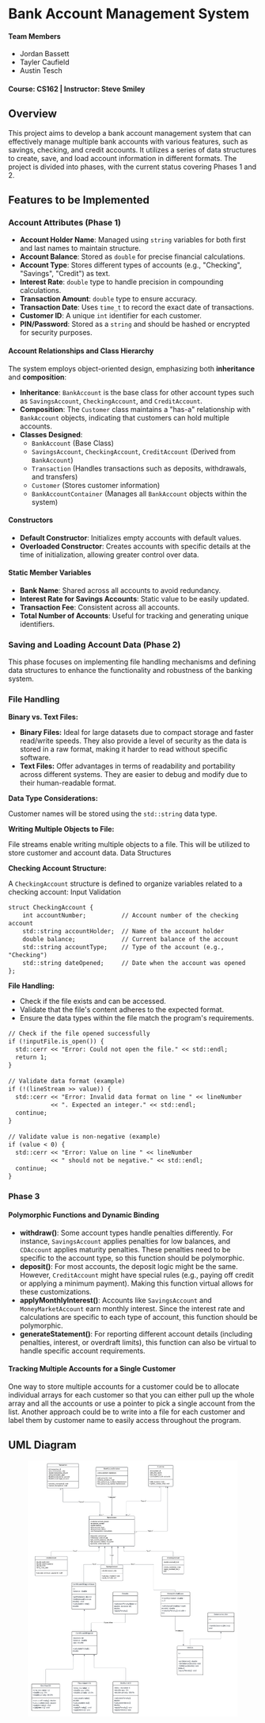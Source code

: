 # Bank Account Management System

#### Team Members

* Jordan Bassett
* Tayler Caufield
* Austin Tesch

#### Course: CS162 | Instructor: Steve Smiley

## Overview

This project aims to develop a bank account management system that can effectively manage multiple bank accounts with various features, such as savings, checking, and credit accounts. It utilizes a series of data structures to create, save, and load account information in different formats. The project is divided into phases, with the current status covering Phases 1 and 2.

## Features to be Implemented

### Account Attributes (Phase 1)

* **Account Holder Name**: Managed using `string` variables for both first and last names to maintain structure.
* **Account Balance**: Stored as `double` for precise financial calculations.
* **Account Type**: Stores different types of accounts (e.g., "Checking", "Savings", "Credit") as text.
* **Interest Rate**: `double` type to handle precision in compounding calculations.
* **Transaction Amount**: `double` type to ensure accuracy.
* **Transaction Date**: Uses `time_t` to record the exact date of transactions.
* **Customer ID**: A unique `int` identifier for each customer.
* **PIN/Password**: Stored as a `string` and should be hashed or encrypted for security purposes.

#### Account Relationships and Class Hierarchy

The system employs object-oriented design, emphasizing both **inheritance** and **composition**:

* **Inheritance**: `BankAccount` is the base class for other account types such as `SavingsAccount`, `CheckingAccount`, and `CreditAccount`.
* **Composition**: The `Customer` class maintains a "has-a" relationship with `BankAccount` objects, indicating that customers can hold multiple accounts.
* **Classes Designed**:
  * `BankAccount` (Base Class)
  * `SavingsAccount`, `CheckingAccount`, `CreditAccount` (Derived from `BankAccount`)
  * `Transaction` (Handles transactions such as deposits, withdrawals, and transfers)
  * `Customer` (Stores customer information)
  * `BankAccountContainer` (Manages all `BankAccount` objects within the system)

#### Constructors

* **Default Constructor**: Initializes empty accounts with default values.
* **Overloaded Constructor**: Creates accounts with specific details at the time of initialization, allowing greater control over data.

#### Static Member Variables

* **Bank Name**: Shared across all accounts to avoid redundancy.
* **Interest Rate for Savings Accounts**: Static value to be easily updated.
* **Transaction Fee**: Consistent across all accounts.
* **Total Number of Accounts**: Useful for tracking and generating unique identifiers.

### Saving and Loading Account Data (Phase 2)

This phase focuses on implementing file handling mechanisms and defining data structures to enhance the functionality and robustness of the banking system.

### File Handling

**Binary vs. Text Files:**&#x20;

* **Binary Files:** Ideal for large datasets due to compact storage and faster read/write speeds. They also provide a level of security as the data is stored in a raw format, making it harder to read without specific software.&#x20;
* **Text Files:** Offer advantages in terms of readability and portability across different systems. They are easier to debug and modify due to their human-readable format.

**Data Type Considerations:**

Customer names will be stored using the `std::string` data type.

**Writing Multiple Objects to File:**

File streams enable writing multiple objects to a file. This will be utilized to store customer and account data. Data Structures

**Checking Account Structure:**

A `CheckingAccount` structure is defined to organize variables related to a checking account: Input Validation

```
struct CheckingAccount {
    int accountNumber;          // Account number of the checking account
    std::string accountHolder;  // Name of the account holder
    double balance;             // Current balance of the account
    std::string accountType;    // Type of the account (e.g., "Checking")
    std::string dateOpened;     // Date when the account was opened
};
```

**File Handling:**

* Check if the file exists and can be accessed.
* Validate that the file's content adheres to the expected format.
* Ensure the data types within the file match the program's requirements.

```
// Check if the file opened successfully
if (!inputFile.is_open()) {
  std::cerr << "Error: Could not open the file." << std::endl;
  return 1;
}

// Validate data format (example)
if (!(lineStream >> value)) {
  std::cerr << "Error: Invalid data format on line " << lineNumber 
            << ". Expected an integer." << std::endl;
  continue; 
}

// Validate value is non-negative (example)
if (value < 0) {
  std::cerr << "Error: Value on line " << lineNumber 
            << " should not be negative." << std::endl;
  continue;
}
```

### Phase 3

#### Polymorphic Functions and Dynamic Binding

* **withdraw()**: Some account types handle penalties differently. For instance, `SavingsAccount` applies penalties for low balances, and `CDAccount` applies maturity penalties. These penalties need to be specific to the account type, so this function should be polymorphic.
* **deposit()**: For most accounts, the deposit logic might be the same. However, `CreditAccount` might have special rules (e.g., paying off credit or applying a minimum payment). Making this function virtual allows for these customizations.
* **applyMonthlyInterest()**: Accounts like `SavingsAccount` and `MoneyMarketAccount` earn monthly interest. Since the interest rate and calculations are specific to each type of account, this function should be polymorphic.
* **generateStatement()**: For reporting different account details (including penalties, interest, or overdraft limits), this function can also be virtual to handle specific account requirements.

#### Tracking Multiple Accounts for a Single Customer

One way to store multiple accounts for a customer could be to allocate individual arrays for each customer so that you can either pull up the whole array and all the accounts or use a pointer to pick a single account from the list. Another approach could be to write into a file for each customer and label them by customer name to easily access throughout the program.

## UML Diagram

<figure><img src=".gitbook/assets/Untitled Diagram-5.png" alt=""><figcaption></figcaption></figure>
